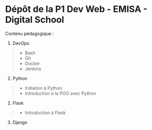 # Dépôt de la P1 Dev Web - EMISA - Digital School

Contenu pédagogique :
1. DevOps
>- Bash
>- Git
>- Docker
>- Jenkins
2. Python
>- Initiation à Python
>- Introduction à la POO avec Python
2. Flask
>- Introduction à Flask
3. Django

